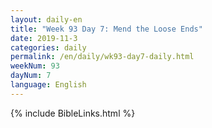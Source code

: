 ```yaml
---
layout: daily-en
title: "Week 93 Day 7: Mend the Loose Ends"
date: 2019-11-3 
categories: daily
permalink: /en/daily/wk93-day7-daily.html
weekNum: 93
dayNum: 7
language: English
---
```

{% include BibleLinks.html %} 
